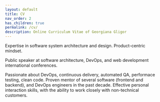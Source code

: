 ```yaml
---
layout: default
title: CV
nav_order: 2
has_children: true
permalink: /cv/
description: Online Curriculum Vitae of Georgiana Gligor
---
```


Expertise in software system architecture and design. Product-centric mindset.

Public speaker at software architecture, DevOps, and web development international conferences.

Passionate about DevOps, continuous delivery, automated QA, performace testing, clean code. Proven mentor of several software (frontend and backend), and DevOps engineers in the past decade. Effective personal interaction skills, with the ability to work closely with non-technical customers.
